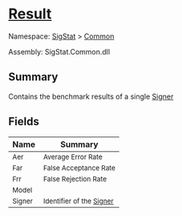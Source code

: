 # [Result](./Result.md)

Namespace: [SigStat]() > [Common](./README.md)

Assembly: SigStat.Common.dll

## Summary
Contains the benchmark results of a single [Signer](https://github.com/hargitomi97/sigstat/blob/master/docs/md/SigStat/Common/Signer.md)

## Fields

| Name | Summary | 
| --- | --- | 
| <sub>Aer</sub><!--aaaaaaaaaaaaaaaaaaaaaaaaaaaaaaaaaaaaaaaaaaaaaaaaaaaaaaaaaaa-->| <sub>Average Error Rate</sub>| <br>
| <sub>Far</sub><!--aaaaaaaaaaaaaaaaaaaaaaaaaaaaaaaaaaaaaaaaaaaaaaaaaaaaaaaaaaa-->| <sub>False Acceptance Rate</sub>| <br>
| <sub>Frr</sub><!--aaaaaaaaaaaaaaaaaaaaaaaaaaaaaaaaaaaaaaaaaaaaaaaaaaaaaaaaaaa-->| <sub>False Rejection Rate</sub>| <br>
| <sub>Model</sub><!--aaaaaaaaaaaaaaaaaaaaaaaaaaaaaaaaaaaaaaaaaaaaaaaaaaaaaaaaaaa-->| <sub></sub>| <br>
| <sub>Signer</sub><!--aaaaaaaaaaaaaaaaaaaaaaaaaaaaaaaaaaaaaaaaaaaaaaaaaaaaaaaaaaa-->| <sub>Identifier of the [Signer](https://github.com/hargitomi97/sigstat/blob/master/docs/md/SigStat/Common/Result.md)</sub>| <br>


